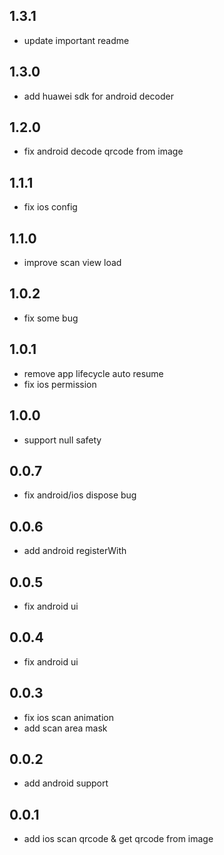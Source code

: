 ## 1.3.1
- update important readme
## 1.3.0
- add huawei sdk for android decoder
## 1.2.0
- fix android decode qrcode from image
## 1.1.1
- fix ios config
## 1.1.0
- improve scan view load
## 1.0.2
- fix some bug
## 1.0.1
- remove app lifecycle auto resume
- fix ios permission
## 1.0.0
- support null safety
## 0.0.7
- fix android/ios dispose bug
## 0.0.6
- add android registerWith
## 0.0.5
- fix android ui
## 0.0.4
- fix android ui
## 0.0.3
- fix ios scan animation
- add scan area mask
## 0.0.2

- add android support
## 0.0.1

- add ios scan qrcode & get qrcode from image
